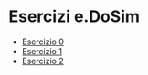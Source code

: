 # Esercizi e.DoSim

- [Esercizio 0](esercizi/esercizio_0.md)
- [Esercizio 1](esercizi/esercizio_1.md)
- [Esercizio 2](esercizi/esercizio_2.md)
